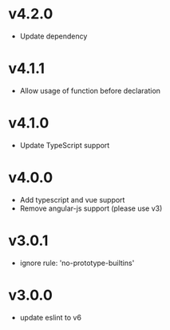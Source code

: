 # v4.2.0
- Update dependency


# v4.1.1
- Allow usage of function before declaration


# v4.1.0
- Update TypeScript support


# v4.0.0

- Add typescript and vue support
- Remove angular-js support (please use v3)


# v3.0.1

- ignore rule: 'no-prototype-builtins'


# v3.0.0

- update eslint to v6
